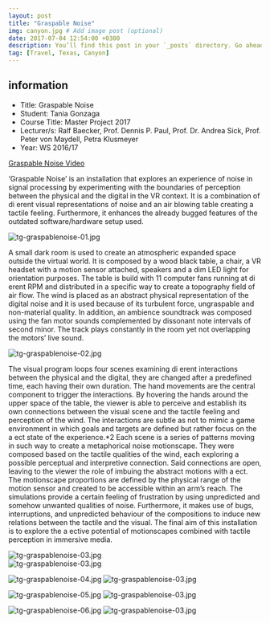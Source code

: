 ```yaml
---
layout: post
title: "Graspable Noise"
img: canyon.jpg # Add image post (optional)
date: 2017-07-04 12:54:00 +0300
description: You’ll find this post in your `_posts` directory. Go ahead and edit it and re-build the site to see your changes. # Add post description (optional)
tag: [Travel, Texas, Canyon]
---
```

## information    
    
* Title: Graspable Noise   
* Student: Tania Gonzaga
* Course Title: Master Project 2017
* Lecturer/s: Ralf Baecker, Prof. Dennis P. Paul, Prof. Dr. Andrea Sick, Prof. Peter von Maydell, Petra Klusmeyer
* Year: WS 2016/17

[Graspable Noise Video](https://vimeo.com/216311116)    

‘Graspable Noise’ is an installation that explores an experience of noise in signal processing by experimenting with the boundaries of perception between the physical and the digital in the VR context. It is a combination of di erent visual representations of noise and an air blowing table creating a tactile feeling. Furthermore, it enhances the already bugged features of the outdated software/hardware setup used.

![tg-graspablenoise-01.jpg](./website/tg-graspablenoise-01.jpg)       

A small dark room is used to create an atmospheric expanded space outside the virtual world. It is composed by a wood black table, a chair, a VR headset with a motion sensor attached, speakers and a dim LED light for orientation purposes. The table is build with 11 computer fans running at di erent RPM and distributed in a specific way to create a topography field of air flow. The wind is placed as an abstract physical representation of the digital noise and it is used because of its turbulent force, ungraspable and non-material quality. In addition, an ambience soundtrack was composed using the fan motor sounds complemented by dissonant note intervals of second minor. The track plays constantly in the room yet not overlapping the motors’ live sound.

![tg-graspablenoise-02.jpg](./website/tg-graspablenoise-02.jpg)       

The visual program loops four scenes examining di erent interactions between the physical and the digital, they are changed after a predefined time, each having their own duration. The hand movements are the central component to trigger the interactions. By
hovering the hands around the upper space of the table, the viewer is able to perceive and establish its own connections between the visual scene and the tactile feeling and perception of the wind. The interactions are subtle as not to mimic a game environment in which goals and targets are defined but rather focus on the a ect state of the experience.*2
Each scene is a series of patterns moving in such way to create a metaphorical noise motionscape. They were composed based on the tactile qualities of the wind, each exploring a possible perceptual and interpretive connection. Said connections are open, leaving to the viewer the role of imbuing the abstract motions with a ect. The motionscape proportions are defined by the physical range of the motion sensor and created to be accessible within an arm’s reach.
The simulations provide a certain feeling of frustration by using unpredicted and somehow unwanted qualities of noise. Furthermore, it makes use of bugs, interruptions, and unpredicted behaviour of the compositions to induce new relations between the tactile and the visual. The final aim of this installation is to explore the a ective potential of motionscapes combined with tactile perception in immersive media.


![tg-graspablenoise-03.jpg](./website/tg-graspablenoise-03.jpg)      
![tg-graspablenoise-03.jpg](./website/tg-graspablenoise-g1.gif)       

![tg-graspablenoise-04.jpg](./website/tg-graspablenoise-04.jpg) 
![tg-graspablenoise-03.jpg](./website/tg-graspablenoise-g2.gif)       

![tg-graspablenoise-05.jpg](./website/tg-graspablenoise-05.jpg)
![tg-graspablenoise-03.jpg](./website/tg-graspablenoise-g3.gif)       

![tg-graspablenoise-06.jpg](./website/tg-graspablenoise-06.jpg) 
![tg-graspablenoise-03.jpg](./website/tg-graspablenoise-g4.gif)       



   
  
